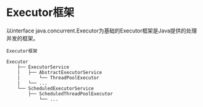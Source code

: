 # Executor框架

以interface java.concurrent.Executor为基础的Executor框架是Java提供的处理并发的框架。

```
Executor框架

Executor
    ├── ExecutorService
    |   ├── AbstractExecutorService
    |       └── ThreadPoolExecutor
    |   └── ...
    └── ScheduledExecutorService
        ├── ScheduledThreadPoolExecutor
            └── ...
        
```

